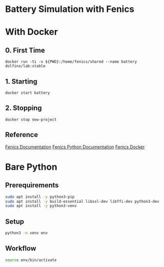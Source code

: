 # Battery Simulation with Fenics

# With Docker
## 0. First Time

````
docker run -ti -v ${PWD}:/home/fenics/shared --name battery dolfinx/lab:stable
````

## 1. Starting
````
docker start battery
````

## 2. Stopping
````
docker stop new-project
````


## Reference
[Fenics Documentation](https://docs.fenicsproject.org/)
[Fenics Python Documentation](https://docs.fenicsproject.org/dolfinx/v0.5.1/python/)
[Fenics Docker](https://fenics.readthedocs.io/projects/containers/en/latest/index.html)


# Bare Python

## Prerequirements

```sh
sudo apt install -y python3-pip
sudo apt install -y build-essential libssl-dev libffi-dev python3-dev
sudo apt install -y python3-venv
```

## Setup

```sh
python3 -m venv env
```

##  Workflow

```sh
source env/bin/activate
```